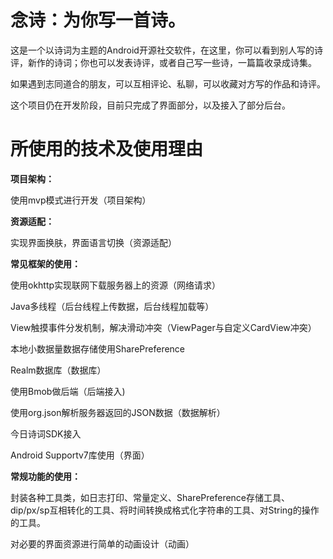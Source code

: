 # 念诗：为你写一首诗。

这是一个以诗词为主题的Android开源社交软件，在这里，你可以看到别人写的诗评，新作的诗词；你也可以发表诗评，或者自己写一些诗，一篇篇收录成诗集。

如果遇到志同道合的朋友，可以互相评论、私聊，可以收藏对方写的作品和诗评。

这个项目仍在开发阶段，目前只完成了界面部分，以及接入了部分后台。
  
# 所使用的技术及使用理由

**项目架构：**

使用mvp模式进行开发（项目架构）

**资源适配：**

实现界面换肤，界面语言切换（资源适配）

**常见框架的使用：**

使用okhttp实现联网下载服务器上的资源（网络请求）

Java多线程（后台线程上传数据，后台线程加载等）

View触摸事件分发机制，解决滑动冲突（ViewPager与自定义CardView冲突）

本地小数据量数据存储使用SharePreference

Realm数据库（数据库）

使用Bmob做后端（后端接入)

使用org.json解析服务器返回的JSON数据（数据解析）

今日诗词SDK接入

Android Supportv7库使用（界面）

**常规功能的使用：**

封装各种工具类，如日志打印、常量定义、SharePreference存储工具、dip/px/sp互相转化的工具、将时间转换成格式化字符串的工具、对String的操作的工具。

对必要的界面资源进行简单的动画设计（动画）
